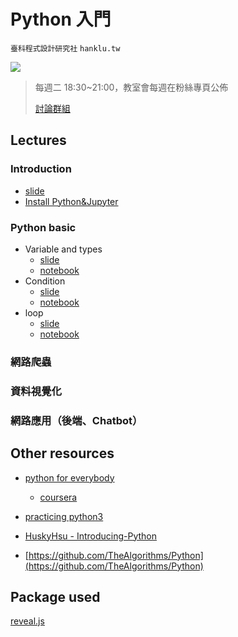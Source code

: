 # Python 入門

`臺科程式設計研究社` `hanklu.tw`

![](https://img.shields.io/badge/python-3-blue.svg)

> 每週二 18:30~21:00，教室會每週在粉絲專頁公佈
>
> [討論群組](https://m.me/join/AbaVN1BjdDB1FnY2)

## Lectures

### Introduction

- [slide](https://hanklu.tw/python/slides/lecture1.pdf)
- [Install Python&Jupyter](https://hackmd.io/s/S1fraKMRm)

### Python basic

- Variable and types
  - [slide](https://hanklu.tw/python/slides/lecture2.html)
  - [notebook](http://hanklu.tw/python/notebooks/variable&type.ipynb)
- Condition
  - [slide](https://hanklu.tw/python/slides/lecture3.html)
  - [notebook](http://hanklu.tw/python/notebooks/condition.ipynb)
- loop
  - [slide](https://hanklu.tw/python/slides/lecture4.html)
  - [notebook](http://hanklu.tw/python/notebooks/loop.ipynb)

### 網路爬蟲

### 資料視覺化

### 網路應用（後端、Chatbot）

## Other resources

- [python for everybody](https://py4e.org)
  - [coursera](https://zh-tw.coursera.org/learn/python)
- [practicing python3](https://speakerdeck.com/mosky/practicing-python-3)

- [HuskyHsu - Introducing-Python](https://github.com/HuskyHsu/Introducing-Python)

- [https://github.com/TheAlgorithms/Python](https://github.com/TheAlgorithms/Python)

## Package used

[reveal.js](https://github.com/hakimel/reveal.js)
